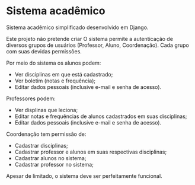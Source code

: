 # Sistema acadêmico

Sistema acadêmico simplificado desenvolvido em Django.

Este projeto não pretende criar 
O sistema permite a autenticação de diversos grupos de usuários (Professor, Aluno, Coordenação). Cada grupo com suas devidas permissões.

Por meio do sistema os alunos podem:  
- Ver disciplinas em que está cadastrado;
- Ver boletim (notas e frequência);
- Editar dados pessoais (inclusive e-mail e senha de acesso).

Professores podem:  
- Ver displinas que leciona;
- Editar notas e frequências de alunos cadastrados em suas disciplinas;
- Editar dados pessoais (inclusive e-mail e senha de acesso).

Coordenação tem permissão de:  
- Cadastrar disciplinas;
- Cadastrar professor e alunos em suas respectivas disciplinas;
- Cadastrar alunos no sistema;
- Cadastrar professor no sistema;

Apesar de limitado, o sistema deve ser perfeitamente funcional.